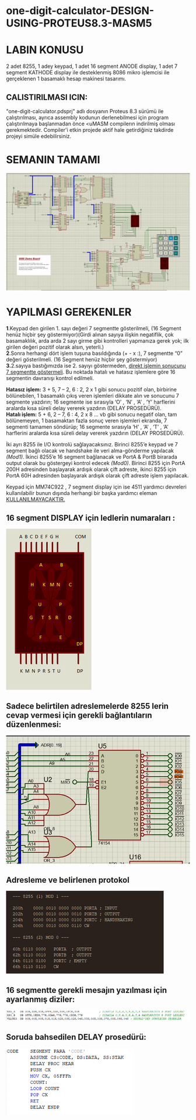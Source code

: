 # one-digit-calculator-DESIGN-USING-PROTEUS8.3-MASM5

# LABIN KONUSU

2 adet 8255, 1 adey keypad, 1 adet 16 segment ANODE display, 1 adet 7 segment KATHODE display ile desteklenmiş 8086 mikro işlemcisi ile gerçeklenen 1 basamaklı hesap makinesi tasarımı.

## CALISTIRILMASI ICIN:
"one-digit-calculator.pdsprj" adlı dosyanın Proteus 8.3 sürümü ile çalıştırılması, ayrıca assembly kodunun derlenebilmesi için program çalıştırılmaya başlanmadan önce <uMASM compilerın indirilmiş</u> olması gerekmektedir. Compiler'i etkin projede aktif hale getirdiğiniz takdirde projeyi simüle edebilirsiniz.


# SEMANIN TAMAMI
<img src="https://github.com/sercaksoy/one-digit-calculator-DESIGN-USING-PROTEUS8.3-MASM5/blob/main/supportive_images/full_schema.png">

# YAPILMASI GEREKENLER
<b>1</b>.Keypad den girilen 1. sayı değeri 7 segmentte gösterilmeli, (16 Segment henüz hiçbir şey göstermiyor)(Girdi alınan sayıya ilişkin negatiflik, çok basamaklılık, arda arda 2 sayı girme gibi kontrolleri yapmanıza gerek yok; ilk girilen değeri pozitif olarak alsın, yeterli.)
</br><b>2</b>.Sonra herhangi dört işlem tuşuna basıldığında (+  -  x  :), 7 segmentte “0” değeri gösterilmeli. (16 Segment henüz hiçbir şey göstermiyor)
</br><b>3.</b>2.sayıya bastığımızda ise 2. sayıyı göstermeden, <u>direkt işlemin sonucunu 7 segmentte göstermeli</u>. Bu noktada hatalı ve hatasız işlemlere göre 16 segmentin davranışı kontrol edilmeli.

<b>Hatasız işlem:</b> 3 + 5,   7 – 2,   6 : 2,   2 x 1 gibi sonucu pozitif olan, birbirine bölünebilen, 1 basamaklı  çıkış veren işlemleri dikkate alın ve sonucunu 7 segmente yazdırın; 16 segmente ise sırasıyla ‘O’ , ‘N’ , ‘A’ , ‘Y’ harflerini aralarda kısa süreli delay vererek yazdırın (DELAY PROSEDÜRÜ). 
</br><b>Hatalı işlem:</b> 5 + 6,   2 – 7,   6 : 4,  2 x 8 … vb gibi sonucu negatif olan, tam bölünemeyen, 1 basamaktan fazla sonuç veren işlemleri ekranda, 7 segmenti tamamen söndürüp; 16 segmente sırasıyla ‘H’ , ‘A’ , ‘T’ , ‘A’ harflerini aralarda kısa süreli delay vererek yazdırın (DELAY PROSEDÜRÜ).

İki ayrı 8255 ile I/O kontrolü sağlayacaksınız. Birinci 8255’e keypad ve 7 segment bağlı olacak ve handshake ile veri alma-gönderme yapılacak <i>(Mod1)</i>. İkinci 8255’e 16 segment bağlanacak ve PortA & PortB birarada output olarak bu göstergeyi kontrol edecek <i>(Mod0)</i>. Birinci 8255 için PortA 200H adresinden başlayarak ardışık olarak çift adreste, ikinci 8255 için PortA 60H adresinden başlayarak ardışık olarak çift adreste işlem yapılacak.

Keypad için MM74C922 , 7 segment display için ise 4511 yardımcı devreleri kullanılabilir bunun dışında herhangi bir başka yardımcı eleman <u>KULLANILMAYACAKTIR.</u>

<h2>16 segment DISPLAY için ledlerin numaraları :</h2>
<img src="https://github.com/sercaksoy/one-digit-calculator-DESIGN-USING-PROTEUS8.3-MASM5/blob/main/supportive_images/16-segment-display.png">
<h2>Sadece belirtilen adreslemelerde 8255 lerin cevap vermesi için gerekli bağlantıların düzenlenmesi:</h2>
<img src="https://github.com/sercaksoy/one-digit-calculator-DESIGN-USING-PROTEUS8.3-MASM5/blob/main/supportive_images/data_gate.png">
<h2>Adresleme ve belirlenen protokol</h2>
<img src="https://github.com/sercaksoy/one-digit-calculator-DESIGN-USING-PROTEUS8.3-MASM5/blob/main/supportive_images/address_info.png">
<h2>16 segmentte gerekli mesajın yazılması için ayarlanmış diziler:</h2>
<img src="https://github.com/sercaksoy/one-digit-calculator-DESIGN-USING-PROTEUS8.3-MASM5/blob/main/supportive_images/used_arrays.png">
<h2>Soruda bahsedilen DELAY prosedürü:</h2>
<img src="https://github.com/sercaksoy/one-digit-calculator-DESIGN-USING-PROTEUS8.3-MASM5/blob/main/supportive_images/delay_procedure.png">


